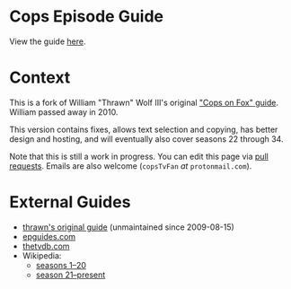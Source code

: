 # Cops Episode Guide

View the guide [here](https://copstvfan.github.io/cops-episode-guide/guide).

# Context

This is a fork of William "Thrawn" Wolf III's original ["Cops on Fox"
guide](https://copstvfan.github.io/geocities-copsonfox-archive/). William
passed away in 2010.

This version contains fixes, allows text selection and copying, has better
design and hosting, and will eventually also cover seasons 22 through 34.

Note that this is still a work in progress. You can edit this page via [pull
requests](https://github.com/copsTvFan/cops-episode-guide/pulls). Emails
are also welcome (`copsTvFan` *at* `protonmail.com`).

# External Guides

- [thrawn's original guide](https://copstvfan.github.io/geocities-copsonfox-archive/) (unmaintained since 2009-08-15)
- [epguides.com](https://epguides.com/cops/)
- [thetvdb.com](https://thetvdb.com/series/cops/allseasons/official)
- Wikipedia:
    - [seasons 1–20](<https://en.wikipedia.org/wiki/List_of_Cops_episodes_(seasons_1%E2%80%9320)>)
    - [season 21–present](<https://en.wikipedia.org/wiki/List_of_Cops_episodes_(season_21%E2%80%93present)>)
